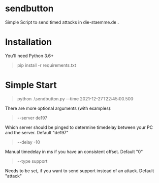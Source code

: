 # sendbutton

Simple Script to send timed attacks in die-staemme.de .

# Installation

You'll need Python 3.6+
> pip install -r requirements.txt

# Simple Start

> python .\sendbutton.py --time 2021-12-27T22:45:00.500

There are more optional arguments (with examples):
> --server de197

Which server should be pinged to determine timedelay between your PC and the server. Default "de197"
> --delay -10

Manual timedelay in ms if you have an consistent offset. Default "0"
> --type support

Needs to be set, if you want to send support instead of an attack. Default "attack"
